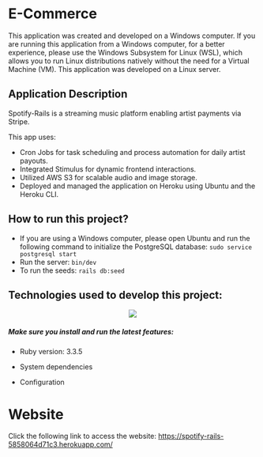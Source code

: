# E-Commerce
This application was created and developed on a Windows computer. If you are running this application from a Windows computer, for a better experience, please use the Windows Subsystem for Linux (WSL), which allows you to run Linux distributions natively without the need for a Virtual Machine (VM). This application was developed on a Linux server. 

## Application Description
Spotify-Rails is a streaming music platform enabling artist payments via Stripe.

This app uses:
* Cron Jobs for task scheduling and process automation for daily artist payouts.
* Integrated Stimulus for dynamic frontend interactions.
* Utilized AWS S3 for scalable audio and image storage.
* Deployed and managed the application on Heroku using Ubuntu and the Heroku CLI.

## How to run this project?
* If you are using a Windows computer, please open Ubuntu and run the following command to initialize the PostgreSQL database: `sudo service postgresql start`
* Run the server: `bin/dev`
* To run the seeds: `rails db:seed`

## Technologies used to develop this project:
<p align="center">
  <a href="https://skillicons.dev">
    <img src="https://skillicons.dev/icons?i=rails,js,postgresql,tailwind" />
  </a>
</p>

##### Make sure you install and run the latest features: 

* Ruby version: 3.3.5

* System dependencies

* Configuration

# Website 
Click the following link to access the website: https://spotify-rails-5858064d71c3.herokuapp.com/
